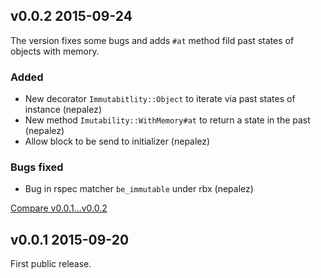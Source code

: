 ## v0.0.2 2015-09-24

The version fixes some bugs and adds `#at` method fild past states of objects with memory.

### Added

- New decorator `Immutabitlity::Object` to iterate via past states of instance (nepalez)
- New method `Imutability::WithMemory#at` to return a state in the past (nepalez)
- Allow block to be send to initializer (nepalez)

### Bugs fixed

- Bug in rspec matcher `be_immutable` under rbx (nepalez)

[Compare v0.0.1...v0.0.2](https://github.com/nepalez/immutability/compare/v0.0.1...v0.0.2)

## v0.0.1 2015-09-20

First public release.
